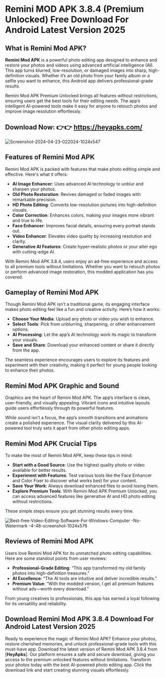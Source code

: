 # Remini MOD APK 3.8.4 (Premium Unlocked) Free Download For Android Latest Version 2025

## What is Remini Mod APK?

**Remini Mod APK** is a powerful photo editing app designed to enhance and restore your photos and videos using advanced artificial intelligence (AI). This app turns blurred, low-resolution, or damaged images into sharp, high-definition visuals. Whether it’s an old photo from your family album or a selfie you want to enhance, this Android app delivers professional-grade results.

Remini Mod APK Premium Unlocked brings all features without restrictions, ensuring users get the best tools for their editing needs. The app’s intelligent AI-powered tools make it easy for anyone to retouch photos and improve image resolution effortlessly.

## Download Now: 👉👉 https://heyapks.com/
![Screenshot-2024-04-23-022024-1024x547](https://github.com/user-attachments/assets/ebd84513-2587-46af-9ddc-9618fda977c2)

## Features of Remini Mod APK

Remini Mod APK is packed with features that make photo editing simple and effective. Here's what it offers:

- **AI Image Enhancer**: Uses advanced AI technology to unblur and sharpen your photos.
- **Old Photo Restoration**: Revives damaged or faded images with remarkable precision.
- **HD Photo Editing**: Converts low-resolution pictures into high-definition visuals.
- **Color Correction**: Enhances colors, making your images more vibrant and true to life.
- **Face Enhancer**: Improves facial details, ensuring every portrait stands out.
- **Video Enhancer**: Elevates video quality by increasing resolution and clarity.
- **Generative AI Features**: Create hyper-realistic photos or your alter ego with cutting-edge AI.

With Remini Mod APK 3.8.4, users enjoy an ad-free experience and access to all premium tools without limitations. Whether you want to retouch photos or perform advanced image restoration, this modded application has you covered.

## Gameplay of Remini Mod APK

Though Remini Mod APK isn’t a traditional game, its engaging interface makes photo editing feel like a fun and creative activity. Here’s how it works:

- **Choose Your Media**: Upload any photo or video you wish to enhance.
- **Select Tools**: Pick from unblurring, sharpening, or other enhancement options.
- **AI Processing**: Let the app’s AI technology work its magic to transform your visuals.
- **Save and Share**: Download your enhanced content or share it directly from the app.

The seamless experience encourages users to explore its features and experiment with their creativity, making it perfect for young people looking to enhance their photos.

## Remini Mod APK Graphic and Sound

Graphics are the heart of Remini Mod APK. The app’s interface is clean, user-friendly, and visually appealing. Vibrant icons and intuitive layouts guide users effortlessly through its powerful features.

While sound isn’t a focus, the app’s smooth transitions and animations create a polished experience. The visual clarity delivered by this AI-powered tool truly sets it apart from other photo editing apps.

## Remini Mod APK Crucial Tips

To make the most of Remini Mod APK, keep these tips in mind:

- **Start with a Good Source**: Use the highest quality photo or video available for better results.
- **Experiment with Features**: Test various tools like the Face Enhancer and Color Fixer to discover what works best for your content.
- **Save Your Work**: Always download enhanced files to avoid losing them.
- **Explore Premium Tools**: With Remini Mod APK Premium Unlocked, you can access advanced features like generative AI and HD photo editing without restrictions.

These simple steps ensure you get stunning results every time.

![Best-free-Video-Editing-Software-For-Windows-Computer -No-Watermark -4-48-screenshot-1024x576](https://github.com/user-attachments/assets/182076e3-e9a2-4d9a-9a9d-f21badf03ea7)

## Reviews of Remini Mod APK

Users love Remini Mod APK for its unmatched photo editing capabilities. Here are some standout points from user reviews:

- **Professional-Grade Editing**: “This app transformed my old family photos into high-definition treasures.”
- **AI Excellence**: “The AI tools are intuitive and deliver incredible results.”
- **Premium Value**: “With the modded version, I get all premium features without ads—worth every download.”

From young creatives to professionals, this app has earned a loyal following for its versatility and reliability.

## Download Remini Mod APK 3.8.4 Download For Android Latest Version 2025

Ready to experience the magic of Remini Mod APK? Enhance your photos, restore cherished memories, and unlock professional-grade tools with this must-have app. Download the latest version of Remini Mod APK 3.8.4 from [**HeyApks**]. Our platform ensures a safe and secure download, giving you access to the premium unlocked features without limitations.
Transform your photos today with the best AI-powered photo editing app. Click the download link and start creating stunning visuals effortlessly.
